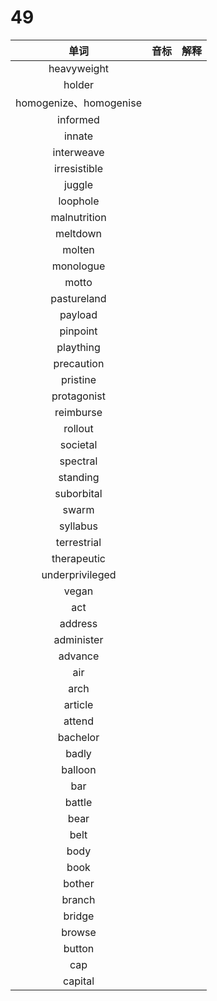 # 49

|          单词          | 音标 | 解释 |
| :--------------------: | :--: | :--: |
|      heavyweight       |      |      |
|         holder         |      |      |
| homogenize、homogenise |      |      |
|        informed        |      |      |
|         innate         |      |      |
|       interweave       |      |      |
|      irresistible      |      |      |
|         juggle         |      |      |
|        loophole        |      |      |
|      malnutrition      |      |      |
|        meltdown        |      |      |
|         molten         |      |      |
|       monologue        |      |      |
|         motto          |      |      |
|      pastureland       |      |      |
|        payload         |      |      |
|        pinpoint        |      |      |
|       plaything        |      |      |
|       precaution       |      |      |
|        pristine        |      |      |
|      protagonist       |      |      |
|       reimburse        |      |      |
|        rollout         |      |      |
|        societal        |      |      |
|        spectral        |      |      |
|        standing        |      |      |
|       suborbital       |      |      |
|         swarm          |      |      |
|        syllabus        |      |      |
|      terrestrial       |      |      |
|      therapeutic       |      |      |
|    underprivileged     |      |      |
|         vegan          |      |      |
|          act           |      |      |
|        address         |      |      |
|       administer       |      |      |
|        advance         |      |      |
|          air           |      |      |
|          arch          |      |      |
|        article         |      |      |
|         attend         |      |      |
|        bachelor        |      |      |
|         badly          |      |      |
|        balloon         |      |      |
|          bar           |      |      |
|         battle         |      |      |
|          bear          |      |      |
|          belt          |      |      |
|          body          |      |      |
|          book          |      |      |
|         bother         |      |      |
|         branch         |      |      |
|         bridge         |      |      |
|         browse         |      |      |
|         button         |      |      |
|          cap           |      |      |
|        capital         |      |      |